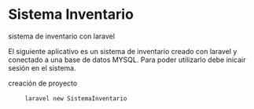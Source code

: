 # Sistema Inventario
sistema de inventario con laravel

El siguiente aplicativo es un sistema de inventario creado con laravel y conectado a una base de datos MYSQL. Para poder utilizarlo debe inicair sesión en el sistema.

creación de proyecto

<pre>
	<code>laravel new SistemaInventario</code>
</pre>


